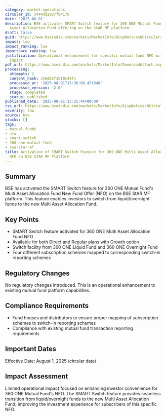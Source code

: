 ```yaml
---
category: market-operations
circular_id: 3444dd2807f04179
date: '2025-08-01'
description: BSE activates SMART Switch feature for 360 ONE Mutual Fund's new Multi
  Asset Allocation Fund offering on the StAR MF platform.
draft: false
guid: https://www.bseindia.com/markets/MarketInfo/DispNoticesNCirculars.aspx?Noticeid={C64F2C65-8D5C-496B-B8DD-CBD2C64B3A6A}&noticeno=20250801-61&dt=08/01/2025&icount=61&totcount=73&flag=0
impact: low
impact_ranking: low
importance_ranking: low
justification: Operational enhancement for specific mutual fund NFO with limited market-wide
  impact
pdf_url: https://www.bseindia.com/markets/MarketInfo/DownloadAttach.aspx?id=20250801-61&attachedId=75398a52-330b-4e80-9322-1507081694ad
processing:
  attempts: 1
  content_hash: c56d85f35f8c48f1
  processed_at: '2025-08-01T15:26:00.471046'
  processor_version: '2.0'
  stage: completed
  status: published
published_date: '2025-08-01T13:31:44+00:00'
rss_url: https://www.bseindia.com/markets/MarketInfo/DispNoticesNCirculars.aspx?Noticeid={C64F2C65-8D5C-496B-B8DD-CBD2C64B3A6A}&noticeno=20250801-61&dt=08/01/2025&icount=61&totcount=73&flag=0
severity: low
source: bse
stocks: []
tags:
- mutual-funds
- nfo
- smart-switch
- 360-one-mutual-fund
- bse-star-mf
title: Activation of SMART Switch Feature for 360 ONE Multi Asset Allocation Fund
  NFO on BSE StAR MF Platform
---
```


## Summary

BSE has activated the SMART Switch feature for 360 ONE Mutual Fund's Multi Asset Allocation Fund New Fund Offer (NFO) on the BSE StAR MF platform. This feature enables investors to switch from liquid/overnight funds to the new Multi Asset Allocation Fund.

## Key Points

- SMART Switch feature activated for 360 ONE Multi Asset Allocation Fund NFO
- Available for both Direct and Regular plans with Growth option
- Switch facility from 360 ONE Liquid Fund and 360 ONE Overnight Fund
- Four different subscription schemes mapped to corresponding switch-in reporting schemes

## Regulatory Changes

No regulatory changes introduced. This is an operational enhancement to existing mutual fund platform capabilities.

## Compliance Requirements

- Fund houses and distributors to ensure proper mapping of subscription schemes to switch-in reporting schemes
- Compliance with existing mutual fund transaction reporting requirements

## Important Dates

Effective Date: August 1, 2025 (circular date)

## Impact Assessment

Limited operational impact focused on enhancing investor convenience for 360 ONE Mutual Fund's NFO. The SMART Switch feature provides seamless transition from liquid/overnight funds to the new Multi Asset Allocation Fund, improving the investment experience for subscribers of this specific NFO.